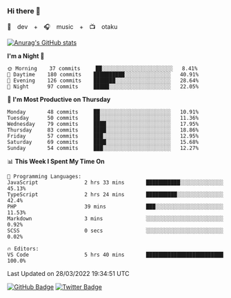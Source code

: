 ### Hi there 👋

🚀　dev　+　🎧　music　+　📺　otaku


[![Anurag's GitHub stats](https://github-readme-stats.vercel.app/api?username=koheitasaka&count_private=true&show_icons=true&theme=monokai)](https://github.com/koheitasaka/github-readme-stats)

<!--START_SECTION:waka-->
**I'm a Night 🦉** 

```text
🌞 Morning    37 commits     ██░░░░░░░░░░░░░░░░░░░░░░░   8.41% 
🌆 Daytime    180 commits    ██████████░░░░░░░░░░░░░░░   40.91% 
🌃 Evening    126 commits    ███████░░░░░░░░░░░░░░░░░░   28.64% 
🌙 Night      97 commits     █████░░░░░░░░░░░░░░░░░░░░   22.05%

```
📅 **I'm Most Productive on Thursday** 

```text
Monday       48 commits     ██░░░░░░░░░░░░░░░░░░░░░░░   10.91% 
Tuesday      50 commits     ██░░░░░░░░░░░░░░░░░░░░░░░   11.36% 
Wednesday    79 commits     ████░░░░░░░░░░░░░░░░░░░░░   17.95% 
Thursday     83 commits     ████░░░░░░░░░░░░░░░░░░░░░   18.86% 
Friday       57 commits     ███░░░░░░░░░░░░░░░░░░░░░░   12.95% 
Saturday     69 commits     ████░░░░░░░░░░░░░░░░░░░░░   15.68% 
Sunday       54 commits     ███░░░░░░░░░░░░░░░░░░░░░░   12.27%

```


📊 **This Week I Spent My Time On** 

```text
💬 Programming Languages: 
JavaScript               2 hrs 33 mins       ███████████░░░░░░░░░░░░░░   45.13% 
TypeScript               2 hrs 24 mins       ██████████░░░░░░░░░░░░░░░   42.4% 
PHP                      39 mins             ███░░░░░░░░░░░░░░░░░░░░░░   11.53% 
Markdown                 3 mins              ░░░░░░░░░░░░░░░░░░░░░░░░░   0.92% 
SCSS                     0 secs              ░░░░░░░░░░░░░░░░░░░░░░░░░   0.02%

🔥 Editors: 
VS Code                  5 hrs 40 mins       █████████████████████████   100.0%

```


 Last Updated on 28/03/2022 19:34:51 UTC
<!--END_SECTION:waka-->

[![GitHub Badge](https://img.shields.io/badge/GitHub-100000?style=for-the-badge&logo=github&logoColor=white)](https://github.com/koheitasaka)
[![Twitter Badge](https://img.shields.io/badge/Twitter-1DA1F2?style=for-the-badge&logo=twitter&logoColor=white)](https://twitter.com/sleep_asleep_)

